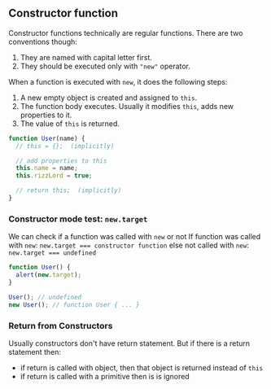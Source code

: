 ## Constructor function

Constructor functions technically are regular functions. There are two conventions though:

1. They are named with capital letter first.
2. They should be executed only with `"new"` operator.

When a function is executed with `new`, it does the following steps:

1. A new empty object is created and assigned to `this`.
2. The function body executes. Usually it modifies `this`, adds new properties to it.
3. The value of `this` is returned.

```javascript
function User(name) {
  // this = {};  (implicitly)

  // add properties to this
  this.name = name;
  this.rizzLord = true;

  // return this;  (implicitly)
}
```

### Constructor mode test: `new.target`

We can check if a function was called with `new` or not
If function was called with `new`: `new.target === constructor function`
else not called with `new`: `new.target === undefined`
```javascript
function User() {
  alert(new.target);
}

User(); // undefined
new User(); // function User { ... }
```

### Return from Constructors

Usually constructors don't have return statement. But if there is a return statement then:
- if return is called with object, then that object is returned instead of `this`
- if return is called with a primitive then is is ignored